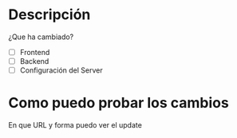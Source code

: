 # Descripción
¿Que ha cambiado?

- [ ] Frontend
- [ ] Backend
- [ ] Configuración del Server

# Como puedo probar los cambios
En que URL y forma puedo ver el update
